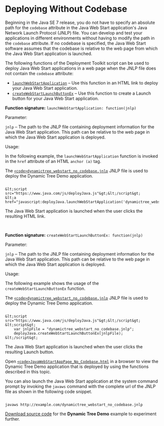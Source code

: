 
# Deploying Without Codebase

Beginning in the Java SE 7 release, you do not have to specify an absolute path for the `codebase` attribute in the Java Web Start application's Java Network Launch Protocol (JNLP) file. You can develop and test your applications in different environments without having to modify the path in the `codebase` attribute. If no codebase is specified, the Java Web Start software assumes that the codebase is relative to the web page from which the Java Web Start application is launched.

The following functions of the Deployment Toolkit script can be used to deploy Java Web Start applications in a web page when the JNLP file does not contain the `codebase` attribute:

- [`launchWebStartApplication`](#launchWebStartApplication) &#8211; Use this function in an HTML link to deploy your Java Web Start application.
- [`createWebStartLaunchButtonEx`](#createWebStartLaunchButtonEx) &#8211; Use this function to create a Launch button for your Java Web Start application.

<a id="launchWebStartApplication" name="launchWebStartApplication"></a> **Function signature:** `launchWebStartApplication: function(jnlp)`

Parameter:

`jnlp` &#8211; The path to the JNLP file containing deployment information for the Java Web Start application. This path can be relative to the web page in which the Java Web Start application is deployed.

Usage:

In the following example, the `launchWebStartApplication` function is invoked in the `href` attribute of an HTML `anchor (a)` tag.

The 
[`<code>dynamictree_webstart_no_codebase.jnlp`</code>](../webstart/examples/webstart_ComponentArch_DynamicTreeDemo/src/dynamictree_webstart_no_codebase.jnlp) JNLP file is used to deploy the Dynamic Tree Demo application.

```

&lt;script src="https://www.java.com/js/deployJava.js"&gt;&lt;/script&gt;
&lt;a href="javascript:deployJava.launchWebStartApplication('dynamictree_webstart_no_codebase.jnlp');"&gt;Launch&lt;/a&gt;

```

The Java Web Start application is launched when the user clicks the resulting HTML link.

<br />

<a id="createWebStartLaunchButtonEx" name="createWebStartLaunchButtonEx"></a> **Function signature:** `createWebStartLaunchButtonEx: function(jnlp)`

Parameter:

`jnlp` &#8211; The path to the JNLP file containing deployment information for the Java Web Start application. This path can be relative to the web page in which the Java Web Start application is deployed.

Usage:

The following example shows the usage of the `createWebStartLaunchButtonEx` function.

The 
[`<code>dynamictree_webstart_no_codebase.jnlp`</code>](../webstart/examples/webstart_ComponentArch_DynamicTreeDemo/src/dynamictree_webstart_no_codebase.jnlp) JNLP file is used to deploy the Dynamic Tree Demo application.

```

&lt;script src="https://www.java.com/js/deployJava.js"&gt;&lt;/script&gt;
&lt;script&gt;        
    var jnlpFile = "dynamictree_webstart_no_codebase.jnlp";
    deployJava.createWebStartLaunchButtonEx(jnlpFile);
&lt;/script&gt;

```

The Java Web Start application is launched when the user clicks the resulting Launch button.

Open 
[`<code>JavaWebStartAppPage_No_Codebase.html`</code>](../webstart/examples/dist/webstart_ComponentArch_DynamicTreeDemo/JavaWebStartAppPage_No_Codebase.html) in a browser to view the Dynamic Tree Demo application that is deployed by using the functions described in this topic.

You can also launch the Java Web Start application at the system command prompt by invoking the `javaws` command with the complete url of the JNLP file as shown in the following code snippet.

```

javaws http://example.com/dynamictree_webstart_no_codebase.jnlp

```


[Download source code](../webstart/examplesIndex.html#DynamicTreeDemo) for the **Dynamic Tree Demo** example to experiment further.
